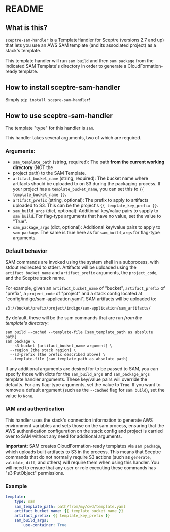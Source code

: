 # README

## What is this?
`sceptre-sam-handler` is a TemplateHandler for Sceptre (versions 2.7 and up) that lets you use an 
AWS SAM template (and its associated project) as a stack's template. 

This template handler will run `sam build` and then `sam package` from the indicated SAM Template's
directory in order to generate a CloudFormation-ready template.

## How to install sceptre-sam-handler

Simply `pip install scepre-sam-handler`!

## How to use sceptre-sam-handler

The template "type" for this handler is `sam`. 

This handler takes several arguments, two of which are required.

### Arguments:
* `sam_template_path` (string, required): The path **from the current working directory** (NOT the 
* project path) to the SAM Template.
* `artifact_bucket_name` (string, required): The bucket name where artifacts should be uploaded to 
on S3 during the packaging process. If your project has a `template_bucket_name`, you can set this
to `{{ template_bucket_name }}`.
* `artifact_prefix` (string, optional): The prefix to apply to artifacts uploaded to S3. This can be 
the project's `{{ template_key_prefix }}`.
* `sam_build_args` (dict, optional): Additional key/value pairs to supply to `sam build`. For 
flag-type arguments that have no value, set the value to "True".
* `sam_package_args` (dict, optional): Additional key/value pairs to apply to `sam package`. The
same is true here as for `sam_build_args` for flag-type arguments.

### Default behavior
SAM commands are invoked using the system shell in a subprocess, with stdout redirected to stderr.
Artifacts will be uploaded using the `artifact_bucket_name` and `artifact_prefix` arguments, the 
`project_code`, and the Sceptre stack name.

For example, given an `artifact_bucket_name` of "bucket", `artifact_prefix` of "prefix", a 
`project_code` of "project" and a stack config located at "config/indigo/sam-application.yaml", SAM 
artifacts will be uploaded to:

`s3://bucket/prefix/project/indigo/sam-application/sam_artifacts/`

By default, these will be the sam commands that are run _from the template's directory_:
```shell
sam build --cached --template-file [sam_template_path as absolute path]
sam package \
  --s3-bucket [artifact_bucket_name argument] \
  --region [the stack region] \
  --s3-prefix [the prefix described above] \
  --template-file [sam_template_path as absolute path]
```

If any additional arguments are desired for to be passed to SAM, you can specify those with dicts for
the `sam_build_args` and `sam_package_args` template handler arguments. These key/value pairs will
override the defaults. For any flag-type arguments, set the value to `True`. If you want to remove
a default argument (such as the `--cached` flag for `sam build`), set the value to `None`.

### IAM and authentication

This handler uses the stack's connection information to generate AWS environment variables and sets
those on the sam process, ensuring that the AWS authentication configuration on the stack config and
project is carried over to SAM without any need for additional arguments.

**Important:** SAM creates CloudFormation-ready templates via `sam package`, which uploads built 
artifacts to S3 in the process. This means that Sceptre commands that do not normally require S3
actions (such as `generate`, `validate`, `diff`, and others) will require them when using this 
handler. You will need to ensure that any user or role executing these commands has "s3:PutObject"
permissions.

### Example
```yaml
template:
    type: sam
    sam_template_path: path/from/my/cwd/template.yaml
    artifact_bucket_name: {{ template_bucket_name }}
    artifact_prefix: {{ template_key_prefix }}
    sam_build_args: 
        use-container: True
```

